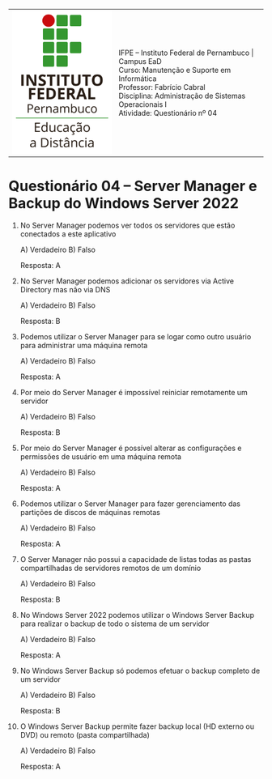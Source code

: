 
<table>
    <tr>
        <td>
            <img src="logotipo-ead-mini.png">
        </td>
        <td>
IFPE – Instituto Federal de Pernambuco | Campus EaD<br/>
Curso: Manutenção e Suporte em Informática<br/>
Professor: Fabrício Cabral <fabricio.cabral@ead.ifpe.edu.br><br/>
Disciplina: Administração de Sistemas Operacionais I<br/>
Atividade: Questionário nº 04
        </td>
    </tr>
</table>

# Questionário 04 – Server Manager e Backup do Windows Server 2022

1. No Server Manager podemos ver todos os servidores que estão conectados a este aplicativo
   
   A) Verdadeiro
   B) Falso

   Resposta: A

2. No Server Manager podemos adicionar os servidores via Active Directory mas não via DNS
   
   A) Verdadeiro
   B) Falso

   Resposta: B

3. Podemos utilizar o Server Manager para se logar como outro usuário para administrar uma máquina remota
   
   A) Verdadeiro
   B) Falso

   Resposta: A

4. Por meio do Server Manager é impossível reiniciar remotamente um servidor
   
   A) Verdadeiro
   B) Falso

   Resposta: B

5. Por meio do Server Manager é possível alterar as configurações e permissões de usuário em uma máquina remota
   
   A) Verdadeiro
   B) Falso

   Resposta: A

6. Podemos utilizar o Server Manager para fazer gerenciamento das partições de discos de máquinas remotas
   
   A) Verdadeiro
   B) Falso

   Resposta: A

7. O Server Manager não possui a capacidade de listas todas as pastas compartilhadas de servidores remotos de um domínio
   
   A) Verdadeiro
   B) Falso

   Resposta: B

8. No Windows Server 2022 podemos utilizar o Windows Server Backup para realizar o backup de todo o sistema de um servidor
   
   A) Verdadeiro
   B) Falso

   Resposta: A

9. No Windows Server Backup só podemos efetuar o backup completo de um servidor

   A) Verdadeiro
   B) Falso

   Resposta:  B

10. O Windows Server Backup permite fazer backup local (HD externo ou DVD) ou remoto (pasta compartilhada)
    
    A) Verdadeiro
    B) Falso

    Resposta: A


